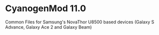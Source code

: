 CyanogenMod 11.0
===================================

Common Files for Samsung's NovaThor U8500 based devices (Galaxy S Advance, Galaxy Ace 2 and Galaxy Beam)